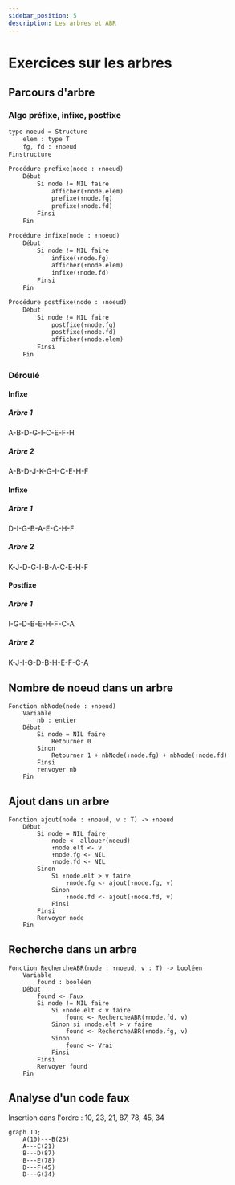 ```yaml
---
sidebar_position: 5
description: Les arbres et ABR
---
```


# Exercices sur les arbres

## Parcours d'arbre

### Algo préfixe, infixe, postfixe

```txt title="Structure Noeud"
type noeud = Structure
    elem : type T
    fg, fd : ↑noeud
Finstructure
```

```txt title="Parcours préfixe"
Procédure prefixe(node : ↑noeud)
    Début
        Si node != NIL faire
            afficher(↑node.elem)
            prefixe(↑node.fg)
            prefixe(↑node.fd)
        Finsi
    Fin
```

```txt title="Parcours infixe"
Procédure infixe(node : ↑noeud)
    Début
        Si node != NIL faire
            infixe(↑node.fg)
            afficher(↑node.elem)
            infixe(↑node.fd)
        Finsi
    Fin
```

```txt title="Parcours postfixe"
Procédure postfixe(node : ↑noeud)
    Début
        Si node != NIL faire
            postfixe(↑node.fg)
            postfixe(↑node.fd)
            afficher(↑node.elem)
        Finsi
    Fin
```

### Déroulé

#### Infixe

##### Arbre 1
A-B-D-G-I-C-E-F-H

##### Arbre 2
A-B-D-J-K-G-I-C-E-H-F

#### Infixe

##### Arbre 1
D-I-G-B-A-E-C-H-F

##### Arbre 2
K-J-D-G-I-B-A-C-E-H-F

#### Postfixe

##### Arbre 1
I-G-D-B-E-H-F-C-A

##### Arbre 2
K-J-I-G-D-B-H-E-F-C-A

## Nombre de noeud dans un arbre

```
Fonction nbNode(node : ↑noeud)
    Variable
        nb : entier
    Début
        Si node = NIL faire
            Retourner 0
        Sinon
            Retourner 1 + nbNode(↑node.fg) + nbNode(↑node.fd)
        Finsi
        renvoyer nb
    Fin
```

## Ajout dans un arbre

```
Fonction ajout(node : ↑noeud, v : T) -> ↑noeud
    Début
        Si node = NIL faire
            node <- allouer(noeud)
            ↑node.elt <- v
            ↑node.fg <- NIL
            ↑node.fd <- NIL
        Sinon
            Si ↑node.elt > v faire
                ↑node.fg <- ajout(↑node.fg, v)
            Sinon
                ↑node.fd <- ajout(↑node.fd, v)
            Finsi
        Finsi
        Renvoyer node
    Fin
```

## Recherche dans un arbre

```
Fonction RechercheABR(node : ↑noeud, v : T) -> booléen
    Variable
        found : booléen
    Début
        found <- Faux
        Si node != NIL faire
            Si ↑node.elt < v faire
                found <- RechercheABR(↑node.fd, v)
            Sinon si ↑node.elt > v faire 
                found <- RechercheABR(↑node.fg, v)
            Sinon
                found <- Vrai
            Finsi
        Finsi
        Renvoyer found
    Fin
```

## Analyse d'un code faux

Insertion dans l'ordre : 10, 23, 21, 87, 78, 45, 34

```mermaid
graph TD;
    A(10)---B(23)
    A---C(21)
    B---D(87)
    B---E(78)
    D---F(45)
    D---G(34)
```
            